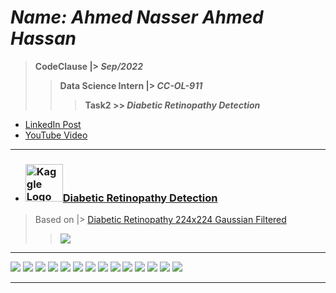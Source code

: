 # ***Name: Ahmed Nasser Ahmed Hassan***
> **CodeClause |> *Sep/2022***
>> **Data Science Intern |> *CC-OL-911***
>>> **Task2 >> *Diabetic Retinopathy Detection***

- <a href="https://www.linkedin.com/posts/ahmednasser1601_diabetic-retinopathy-detection-data-science-activity-6980522430528151552-Ya_e?utm_source=share&utm_medium=member_desktop">LinkedIn Post</a>
- <a href="https://youtu.be/zei97T9bs0c">YouTube Video</a>

---

  - ### <a title="AhmedNasser1601/Diabetic-Retinopathy-Detection" href="/Diabetic_Retinopathy_Detection.ipynb"><img width="60" alt="Kaggle Logo" src="https://user-images.githubusercontent.com/60184582/192409331-f12ba0c6-4064-43b8-9b89-3d5fcd09a55f.png">Diabetic Retinopathy Detection</a>
  
  > Based on |> <a href="https://www.kaggle.com/code/ahmednasser1601/diabetic-retinopathy-detection">Diabetic Retinopathy 224x224 Gaussian Filtered</a>
  >> <img src="Results/0.png">
  
---

<img src="Results/1.png">  <img src="Results/2.png">  <img src="Results/3.png">  <img src="Results/4.png">  <img src="Results/5.png">  <img src="Results/6.png">  <img src="Results/7.png">  <img src="Results/8.png">  <img src="Results/9.png">  <img src="Results/10.png">  <img src="Results/11.png">  <img src="Results/12.png">  <img src="Results/13.png">  <img src="Results/14.png">

---
